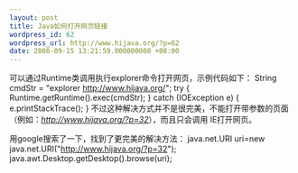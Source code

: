 ```yaml
---
layout: post
title: Java如何打开网页链接
wordpress_id: 62
wordpress_url: http://www.hijava.org/?p=62
date: 2008-09-15 13:21:59.000000000 +08:00
---
```

可以通过Runtime类调用执行explorer命令打开网页，示例代码如下：
	String cmdStr = "explorer http://www.hijava.org/";
	try {
		Runtime.getRuntime().exec(cmdStr);
	} catch (IOException e) {
		e.printStackTrace();
	}
不过这种解决方式并不是很完美，不能打开带参数的页面（例如：<em>http://www.hijava.org/?p=32</em>），而且只会调用 IE打开网页。

用google搜索了一下，找到了更完美的解决方法：
	java.net.URI uri=new java.net.URI("http://www.hijava.org/?p=32");
	java.awt.Desktop.getDesktop().browse(uri);
